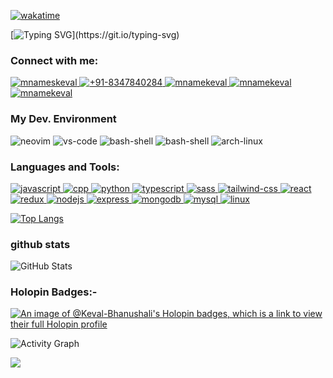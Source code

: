 [![wakatime](https://wakatime.com/badge/user/c3296bbc-989d-48a1-bfb0-752d952f7151.svg)](https://wakatime.com/@c3296bbc-989d-48a1-bfb0-752d952f7151)

[![Typing SVG](https://readme-typing-svg.herokuapp.com/?font=Comic+Sans+MS&weight=700&color=04d361&size=35&center=false&vCenter=true&width=1000&lines=Welcome!!+:%29;Hello,+My+name+is+Keval+Bhanushali;Keval-Bhanushali...;)](https://git.io/typing-svg)

<!-- architecture: ["Progressive web applications", "Single page applications"], -->
<h3 align="left">Connect with me:</h3>
<p align="left">
  <a href="mailto: mrbhanushali03@gmail.com" target="_blank">
    <img
      src="https://img.shields.io/badge/Gmail-D14836?style=for-the-badge&logo=gmail&logoColor=white"
      alt="mnameskeval"
    />
  </a>
  <a href="https://wa.me/8347840284" target="_blank">
    <img
      src="https://img.shields.io/badge/WhatsApp-25D366?style=for-the-badge&logo=whatsapp&logoColor=white"
      alt="+91-8347840284"
    />
  </a>
  <a href="https://github.com/Keval-Bhanushali" target="_blank">
    <img
      src="https://img.shields.io/badge/GitHub-100000?style=for-the-badge&logo=github&logoColor=white"
      alt="mnamekeval"
    />
  </a>
  <a href="https://github.com/Keval-Bhanushali" target="_blank">
    <img
      src="https://img.shields.io/badge/GitLab-330F63?style=for-the-badge&logo=gitlab&logoColor=white"
      alt="mnamekeval"
    />
  </a>
  <a href="https://linkedin.com/in/keval-bhanushali-627799243" target="_blank"
    ><img
      src="https://img.shields.io/badge/LinkedIn-0077B5?style=for-the-badge&logo=linkedin&logoColor=white"
      alt="mnamekeval"
  /></a>
</p>


<h3>My Dev. Environment</h3>
<p>
    <img src = "https://img.shields.io/badge/NeoVim-%2357A143.svg?&style=for-the-badge&logo=neovim&logoColor=white" alt = "neovim">
    <img src = "https://img.shields.io/badge/Visual_Studio_Code-0078D4?style=for-the-badge&logo=visual%20studio%20code&logoColor=white" alt = "vs-code">
    <img src = "https://img.shields.io/badge/GNU%20Bash-4EAA25?style=for-the-badge&logo=GNU%20Bash&logoColor=white" alt = "bash-shell">
    <img src = "https://img.shields.io/badge/Firefox_Browser-FF7139?style=for-the-badge&logo=Firefox-Browser&logoColor=white" alt = "bash-shell">
    <img src = "https://img.shields.io/badge/Arch_Linux-1793D1?style=for-the-badge&logo=arch-linux&logoColor=white" alt = "arch-linux">
    
</p>

<h3 align="left">Languages and Tools:</h3>
<p>
    <a href="" target="_blank">
        <img src="https://img.shields.io/badge/JavaScript-323330?style=for-the-badge&logo=javascript&logoColor=F7DF1E" alt="javascript">
    </a>
    <a href="" target="_blank">
        <img src="https://img.shields.io/badge/C%2B%2B-00599C?style=for-the-badge&logo=c%2B%2B&logoColor=white" alt="cpp">
    </a>
    <a href="" target="_blank">
        <img src="https://img.shields.io/badge/Python-14354C?style=for-the-badge&logo=python&logoColor=white" alt="python">
    </a>
    <a href="" target="_blank">
        <img src="https://img.shields.io/badge/TypeScript-007ACC?style=for-the-badge&logo=typescript&logoColor=white" alt="typescript">
    </a>
    <a href="" target="_blank">
        <img src="https://img.shields.io/badge/Sass-CC6699?style=for-the-badge&logo=sass&logoColor=white" alt="sass">
    </a>
    <a href="" target="_blank">
        <img src="https://img.shields.io/badge/Tailwind_CSS-38B2AC?style=for-the-badge&logo=tailwind-css&logoColor=white" alt="tailwind-css">
    </a>
    <a href="" target="_blank">
        <img src="https://img.shields.io/badge/React-20232A?style=for-the-badge&logo=react&logoColor=61DAFB" alt="react">
    </a>
    <a href="" target="_blank">
        <img src="https://img.shields.io/badge/Redux-593D88?style=for-the-badge&logo=redux&logoColor=white" alt="redux">
    </a>
    <a href="" target="_blank">
        <img src="https://img.shields.io/badge/Node.js-43853D?style=for-the-badge&logo=node.js&logoColor=white" alt="nodejs">
    </a>
    <a href="" target="_blank">
        <img src="https://img.shields.io/badge/Express.js-404D59?style=for-the-badge" alt="express">
    </a>
    <a href="" target="_blank">
        <img src="https://img.shields.io/badge/MongoDB-4EA94B?style=for-the-badge&logo=mongodb&logoColor=white" alt="mongodb">
    </a>
    <a href="" target="_blank">
        <img src="https://img.shields.io/badge/MySQL-00000F?style=for-the-badge&logo=mysql&logoColor=white" alt="mysql">
    </a>                                                                                                                  
    <a href="" target="_blank">
        <img src="https://img.shields.io/badge/Linux-FCC624?style=for-the-badge&logo=linux&logoColor=black" alt="linux">
    </a>                                                                                                                     
</p>

<!--START_SECTION:waka-->
<!--END_SECTION:waka-->

<!-- ![Keval's GitHub stats](https://github-readme-stats.vercel.app/api?username=Keval-Bhanushali&show_icons=true&theme=radical) -->

[![Top Langs](https://github-readme-stats.vercel.app/api/top-langs/?username=Keval-Bhanushali&show_icons=true&theme=radical)](https://github.com/Keval-Bhanushali)

### github stats
![GitHub Stats](https://github-readme-stats.vercel.app/api?username=Keval-Bhanushali&show_icons=true&theme=radical&title_color=04d361&count_private=true&include_all_commits=true)

### Holopin Badges:-
[![An image of @Keval-Bhanushali's Holopin badges, which is a link to view their full Holopin profile](https://holopin.me/Keval-Bhanushali)](https://holopin.io/@Keval-Bhanushali)

![Activity Graph](https://github-readme-activity-graph.vercel.app/graph?username=Keval-Bhanushali&bg_color=121214&color=04d361&line=8257e5&point=04d361&area=true&hide_border=true)  

[![](https://visitcount.itsvg.in/api?id=mnamesujit&icon=5&color=1)](https://visitcount.itsvg.in)
